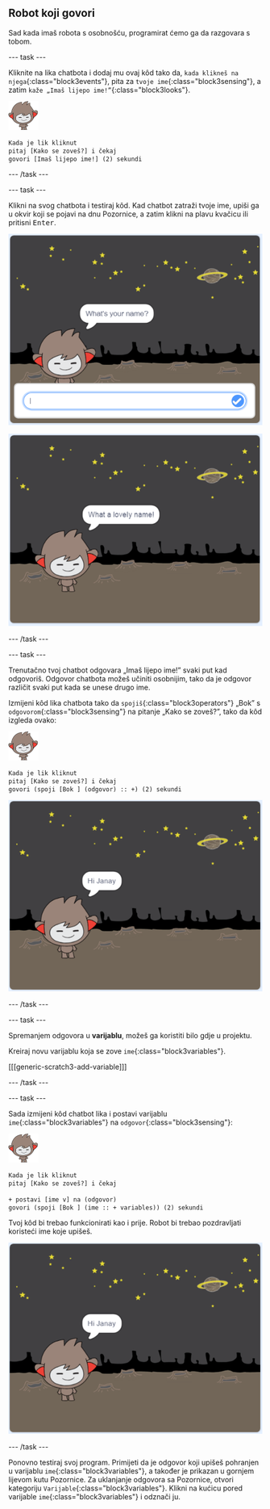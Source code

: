 ## Robot koji govori

Sad kada imaš robota s osobnošću, programirat ćemo ga da razgovara s tobom.

\--- task \---

Kliknite na lika chatbota i dodaj mu ovaj kôd tako da, `kada klikneš na njega`{:class="block3events"}, pita za `tvoje ime`{:class="block3sensing"}, a zatim `kaže „Imaš lijepo ime!”`{:class="block3looks"}.

![nano sprite](images/nano-sprite.png)

```blocks3
Kada je lik kliknut
pitaj [Kako se zoveš?] i čekaj
govori [Imaš lijepo ime!] (2) sekundi
```

\--- /task \---

\--- task \---

Klikni na svog chatbota i testiraj kôd. Kad chatbot zatraži tvoje ime, upiši ga u okvir koji se pojavi na dnu Pozornice, a zatim klikni na plavu kvačicu ili pritisni <kbd>Enter</kbd>.

![Testiranje robotova odgovora](images/chatbot-ask-test1.png)

![Testiranje robotova odgovora](images/chatbot-ask-test2.png)

\--- /task \---

\--- task \---

Trenutačno tvoj chatbot odgovara „Imaš lijepo ime!” svaki put kad odgovoriš. Odgovor chatbota možeš učiniti osobnijim, tako da je odgovor različit svaki put kada se unese drugo ime.

Izmijeni kôd lika chatbota tako da `spojiš`{:class="block3operators"} „Bok” s `odgovorom`{:class="block3sensing"} na pitanje „Kako se zoveš?”, tako da kôd izgleda ovako:

![nano sprite](images/nano-sprite.png)

```blocks3
Kada je lik kliknut
pitaj [Kako se zoveš?] i čekaj
govori (spoji [Bok ] (odgovor) :: +) (2) sekundi
```

![Testiranje prilagođenog odgovora](images/chatbot-answer-test.png)

\--- /task \---

\--- task \---

Spremanjem odgovora u **varijablu**, možeš ga koristiti bilo gdje u projektu.

Kreiraj novu varijablu koja se zove `ime`{:class="block3variables"}.

[[[generic-scratch3-add-variable]]]

\--- /task \---

\--- task \---

Sada izmijeni kôd chatbot lika i postavi varijablu `ime`{:class="block3variables"} na `odgovor`{:class="block3sensing"}:

![nano sprite](images/nano-sprite.png)

```blocks3
Kada je lik kliknut
pitaj [Kako se zoveš?] i čekaj

+ postavi [ime v] na (odgovor)
govori (spoji [Bok ] (ime :: + variables)) (2) sekundi
```

Tvoj kôd bi trebao funkcionirati kao i prije. Robot bi trebao pozdravljati koristeći ime koje upišeš.

![Testiranje prilagođenog odgovora](images/chatbot-answer-test.png)

\--- /task \---

Ponovno testiraj svoj program. Primijeti da je odgovor koji upišeš pohranjen u varijablu `ime`{:class="block3variables"}, a također je prikazan u gornjem lijevom kutu Pozornice. Za uklanjanje odgovora sa Pozornice, otvori kategoriju `Varijable`{:class="block3variables"}. Klikni na kućicu pored varijable `ime`{:class="block3variables"} i odznači ju.